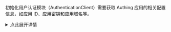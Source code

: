 初始化用户认证模块（AuthenticationClient）需要获取 Authing 应用的相关配置信息，如应用 ID、应用密钥和应用域名等。

<details>
<summary>点此展开详情</summary>

首先你需要在 [Authing 控制台](https://console.authing.cn) 创建一个 **标准 Web 应用** 或者 **后端应用**：

![](~@imagesZhCn/reference/create-app-for-sdk.jpg)

创建完成之后，你可以在此应用的**应用详情**页面中获取到相关信息。下面是你会经常使用到的几个配置项：

- 应用 ID（App ID）：应用的唯一标志。
- 应用密钥（App Secret）：用于验证客户端请求的合法性。
- 应用域名（App Host）：应用域名，如 https://example.authing.cn 。
- 登录回调 URL（Redirect Uri）：当用户使用 Authing 的托管登录页进行认证，认证完成之后，会通过浏览器 `302` 重定向回调到此地址。可以配置多个地址，发起登录时可以选择任意一个。
- 退出登录回调 URL（Logout Redirect Uri）：当用户在浏览器端退出登录时，可以通过浏览器 `302` 重定向回调到此地址。可以配置多个地址，发起退出登录时可以选择任意一个。
- 换取 token 身份验证方式（Token Endpoint Auth Method）：调用 OIDC 获取 Token 接口或者 Signin 接口时客户端需要提供的校验方式。
- 检验 token 身份验证方式（Introspection Endpoint Auth Method）：调用 OIDC 校验 Token 合法性时客户端需要提供的校验方式。
- 撤回 token 身份验证方式（Revoke Endpoint Auth Method）：调用 OIDC 校验 Token 合法性时客户端需要提供的校验方式。

</details>
